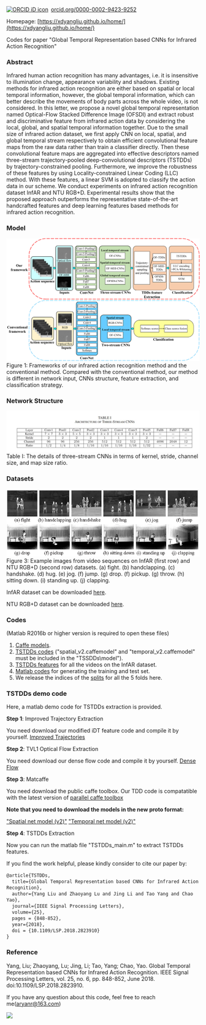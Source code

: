 <a href="https://orcid.org/0000-0002-9423-9252" target="orcid.widget" rel="noopener noreferrer" style="vertical-align:top;"><img src="https://orcid.org/sites/default/files/images/orcid_16x16.png" style="width:1em;margin-right:.5em;" alt="ORCID iD icon">orcid.org/0000-0002-9423-9252</a>

Homepage: [https://xdyangliu.github.io/home/](https://xdyangliu.github.io/home/)

Codes for paper "Global Temporal Representation based CNNs for Infrared Action Recognition"
### Abstract
Infrared human action recognition has many advantages, i.e. it is insensitive to illumination change, appearance variability and shadows. Existing methods for infrared action recognition are either based on spatial or local temporal information, however, the global temporal information, which can better describe the movements of body parts across the whole video, is not considered. In this letter, we propose a novel global temporal representation named Optical-Flow Stacked Difference Image (OFSDI) and extract robust and discriminative feature from infrared action data by considering the local, global, and spatial temporal information together. Due to the small size of infrared action dataset, we first apply CNN on local, spatial, and global temporal stream respectively to obtain efficient convolutional feature maps from the raw data rather than train a classifier directly. Then these convolutional feature maps are aggregated into effective descriptors named three-stream trajectory-pooled deep-convolutional descriptors (TSTDDs) by trajectory-constrained pooling. Furthermore, we improve the robustness of these features by using Locality-constrained Linear Coding (LLC) method. With these features, a linear SVM is adopted to classify the action data in our scheme. We conduct experiments on infrared action recognition dataset InfAR and NTU RGB+D. Experimental results show that the proposed approach outperforms the representative state-of-the-art handcrafted features and deep learning features based methods for infrared action recognition.

### Model
![Image](Fig1.jpg)
Figure 1: Frameworks of our infrared action recognition method and the conventional method. Compared with the conventional method, our method is different in network input, CNNs structure, feature extraction, and classification strategy.

### Network Structure

![Image](Fig3.png)
Table I: The details of three-stream CNNs in terms of kernel, stride, channel size, and map size ratio.

### Datasets
![Image](Fig2.png)
Figure 3: Example images from video sequences on InfAR (first row) and NTU RGB+D (second row) datasets. (a) fight. (b) handclapping. (c) handshake. (d) hug. (e) jog. (f) jump. (g) drop. (f) pickup. (g) throw. (h) sitting down. (i) standing up. (j) clapping.

InfAR dataset can be downloaded [here](https://sites.google.com/site/gaochenqiang/publication/infrared-action-dataset).

NTU RGB+D dataset can be downloaded [here](http://rose1.ntu.edu.sg/Datasets/actionRecognition.asp).

### Codes
(Matlab R2016b or higher version is required to open these files)
1. [Caffe models](https://drive.google.com/open?id=1vTNJLR66cxTwyj9qzsxBuN5k9fxm6aqh).
2. [TSTDDs codes](https://drive.google.com/open?id=1hujdiNyEn9hoDXxOJdfYjMWBwdOADuNG) ("spatial_v2.caffemodel" and "temporal_v2.caffemodel" must be included in the "TSSDDs\model"). 
3. [TSTDDs features](https://drive.google.com/open?id=1fIJ-2XW_4rZba3jzrXUzf2k6GuceD58e) for all the videos on the InfAR dataset. 
4. [Matlab codes](https://drive.google.com/open?id=1OkvbxX4-yqpbBeIbLRzBaOJBv80GALRY) for generating the training and test set. 
5. We release the indices of the [splits](https://drive.google.com/open?id=1B0lopUbC6WAdeTorNxWxG5XfKbnQiv9X) for all the 5 folds here. 

### TSTDDs demo code ###
Here, a matlab demo code for TSTDDs extraction is provided.

**Step 1**: Improved Trajectory Extraction

You need download our modified iDT feature code and compile it by yourself. [Improved Trajectories](https://drive.google.com/open?id=1-xasagLTTL1E3SIKtcwnfMgrkHYVFVvF)

**Step 2**: TVL1 Optical Flow Extraction

You need download our dense flow code and compile it by yourself. [Dense Flow](https://drive.google.com/open?id=1qvBX39hY36N9o2DDIiNsx8uFO-Rm3IJ1)

**Step 3**: Matcaffe

You need download the public caffe toolbox. Our TDD code is compatatible with the latest version of [parallel caffe toolbox](https://github.com/yjxiong/caffe)

**Note that you need to download the models in the new proto format:**

["Spatial net model (v2)"](http://mmlab.siat.ac.cn/tdd/spatial_v2.caffemodel) ["Temporal net model (v2)"](http://mmlab.siat.ac.cn/tdd/temporal_v2.caffemodel) 

**Step 4**: TSTDDs Extraction

Now you can run the matlab file "TSTDDs_main.m" to extract TSTDDs features.
    
If you find the work helpful, please kindly consider to cite our paper by:
```
@article{TSTDDs,
  title={Global Temporal Representation based CNNs for Infrared Action Recognition},
  author={Yang Liu and Zhaoyang Lu and Jing Li and Tao Yang and Chao Yao},
  journal={IEEE Signal Processing Letters},
  volume={25},
  pages = {848-852},
  year={2018},
  doi = {10.1109/LSP.2018.2823910}
}
```
### Reference
Yang, Liu; Zhaoyang, Lu; Jing, Li; Tao, Yang; Chao, Yao. Global Temporal Representation based CNNs for Infrared Action Recognition. IEEE Signal Processing Letters, vol. 25, no. 6, pp. 848-852, June 2018. doi:10.1109/LSP.2018.2823910.

If you have any question about this code, feel free to reach me(aryanr@163.com)

<a href='https://clustrmaps.com/site/1a4ar'  title='Visit tracker'><img src='//clustrmaps.com/map_v2.png?cl=ffffff&w=500&t=m&d=twWd5-c-YSBosNqo6Q0H41ja6r9AZlRKuXNzt8Bo_qg'/></a>

